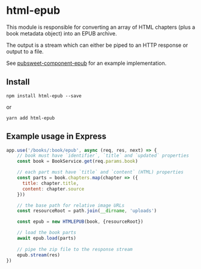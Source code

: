 # html-epub

This module is responsible for converting an array of HTML chapters (plus a book metadata object) into an EPUB archive.

The output is a stream which can either be piped to an HTTP response or output to a file.

See [pubsweet-component-epub](https://gitlab.coko.foundation/pubsweet/pubsweet-components/tree/master/packages/Epub) for an example implementation.

## Install

```
npm install html-epub --save
```

or

```
yarn add html-epub
```

## Example usage in Express

```js
app.use('/books/:book/epub', async (req, res, next) => {
    // book must have `identifier`, `title` and `updated` properties
    const book = BookService.get(req.params.book)

    // each part must have `title` and `content` (HTML) properties
    const parts = book.chapters.map(chapter => ({
      title: chapter.title,
      content: chapter.source
    }))

    // the base path for relative image URLs
    const resourceRoot = path.join(__dirname, 'uploads')

    const epub = new HTMLEPUB(book, {resourceRoot})

    // load the book parts
    await epub.load(parts)
    
    // pipe the zip file to the response stream
    epub.stream(res)
})
```
